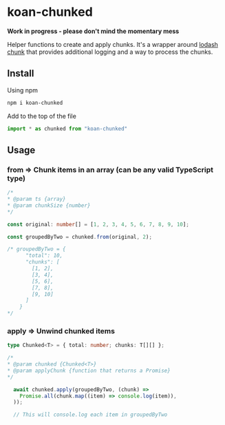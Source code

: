 # koan-chunked
**Work in progress - please don't mind the momentary mess**

Helper functions to create and apply chunks. It's a wrapper around [lodash chunk](https://lodash.com/docs/4.17.15#chunk) that provides additional logging and a way to process the chunks.

## Install
Using npm

```bash
npm i koan-chunked
```

Add to the top of the file
```typescript
import * as chunked from "koan-chunked"
```
## Usage
### from => Chunk items in an array (can be any valid TypeScript type)

```typescript
/*
* @param ts {array}
* @param chunkSize {number}
*/
```

```typescript
const original: number[] = [1, 2, 3, 4, 5, 6, 7, 8, 9, 10];

const groupedByTwo = chunked.from(original, 2);

/* groupedByTwo = {
      "total": 10,
      "chunks": [
        [1, 2],
        [3, 4],
        [5, 6],
        [7, 8],
        [9, 10]
      ]
    }
*/
```

### apply => Unwind chunked items
```typescript
type Chunked<T> = { total: number; chunks: T[][] };

/*
* @param chunked {Chunked<T>}
* @param applyChunk {function that returns a Promise}
*/
```

```typescript
  await chunked.apply(groupedByTwo, (chunk) =>
    Promise.all(chunk.map((item) => console.log(item)),
  ));

  // This will console.log each item in groupedByTwo
```
